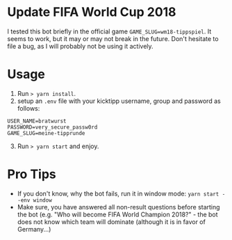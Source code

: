# Update FIFA World Cup 2018 
I tested this bot briefly in the official game `GAME_SLUG=wm18-tippspiel`. It seems to work, but it may or may not break in the future. Don't hesitate to file a bug, as I will probably not be using it actively. 

# Usage

1. Run `> yarn install`. 
2. setup an `.env` file with your kicktipp username, group and password as follows: 
  ```
  USER_NAME=bratwurst
  PASSWORD=very_secure_passw0rd
  GAME_SLUG=meine-tipprunde
  ```
3. Run `> yarn start` and enjoy.

# Pro Tips
* If you don't know, why the bot fails, run it in window mode: 
`yarn start --env window`
* Make sure, you have answered all non-result questions before starting the bot (e.g. "Who will become FIFA World Champion 2018?" - the bot does not know which team will dominate (although it is in favor of Germany...) 
